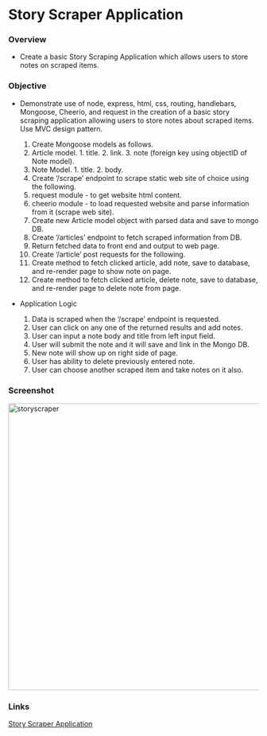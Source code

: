 # Story Scraper Application

### Overview
* Create a basic Story Scraping Application which allows users to store notes on scraped items.

### Objective
* Demonstrate use of node, express, html, css, routing, handlebars, Mongoose, Cheerio, and request in the creation of a basic story scraping application allowing users to store notes about scraped items.  Use MVC design pattern.
  1. Create Mongoose models as follows.
    1. Article model.
      1. title.
      2. link.
      3. note (foreign key using objectID of Note model).
    2. Note Model.
      1. title.
      2. body.
  2. Create ‘/scrape’ endpoint to scrape static web site of choice using the following.
    1. request module - to get website html content.
    2. cheerio module - to load requested website and parse information from it (scrape web site).
    3. Create new Article model object with parsed data and save to mongo DB.
  3. Create ‘/articles’ endpoint to fetch scraped information from DB.
    1. Return fetched data to front end and output to web page.
  4. Create ‘/article’ post requests for the following.
    1. Create method to fetch clicked article, add note, save to database, and re-render page to show note on page.
    2. Create method to fetch clicked article, delete note, save to database, and re-render page to delete note from page.

* Application Logic

  1. Data is scraped when the ‘/scrape’ endpoint is requested.
  2. User can click on any one of the returned results and add notes.
  3. User can input a note body and title from left input field.
  4. User will submit the note and it will save and link in the Mongo DB.
  5. New note will show up on right side of page.
  6. User has ability to delete previously entered note.
  7. User can choose another scraped item and take notes on it also.
  
### Screenshot
<img width="576" alt="storyscraper" src="https://cloud.githubusercontent.com/assets/18523345/20692863/7b9a8136-b58f-11e6-835b-6aac19bef6a5.png">

### Links
[Story Scraper Application](https://morning-wave-99812.herokuapp.com)

